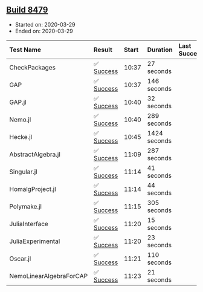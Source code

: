 ## [Build 8479](https://oscarci.mathematik.uni-kl.de/job/oscar/8479/)

* Started on: 2020-03-29
* Ended on: 2020-03-29

| Test Name    | Result | Start | Duration | Last Success | First Failure |
|:-------------|:-------|:------|:---------|:-------------|:--------------|
| CheckPackages | ✅ [Success](https://oscarci.mathematik.uni-kl.de/job/oscar/8479/artifact/logs/build-8479/CheckPackages.log) | 10:37 | 27 seconds |  |  |
| GAP | ✅ [Success](https://oscarci.mathematik.uni-kl.de/job/oscar/8479/artifact/logs/build-8479/GAP.log) | 10:37 | 146 seconds |  |  |
| GAP.jl | ✅ [Success](https://oscarci.mathematik.uni-kl.de/job/oscar/8479/artifact/logs/build-8479/GAP.jl.log) | 10:40 | 32 seconds |  |  |
| Nemo.jl | ✅ [Success](https://oscarci.mathematik.uni-kl.de/job/oscar/8479/artifact/logs/build-8479/Nemo.jl.log) | 10:40 | 289 seconds |  |  |
| Hecke.jl | ✅ [Success](https://oscarci.mathematik.uni-kl.de/job/oscar/8479/artifact/logs/build-8479/Hecke.jl.log) | 10:45 | 1424 seconds |  |  |
| AbstractAlgebra.jl | ✅ [Success](https://oscarci.mathematik.uni-kl.de/job/oscar/8479/artifact/logs/build-8479/AbstractAlgebra.jl.log) | 11:09 | 287 seconds |  |  |
| Singular.jl | ✅ [Success](https://oscarci.mathematik.uni-kl.de/job/oscar/8479/artifact/logs/build-8479/Singular.jl.log) | 11:14 | 41 seconds |  |  |
| HomalgProject.jl | ✅ [Success](https://oscarci.mathematik.uni-kl.de/job/oscar/8479/artifact/logs/build-8479/HomalgProject.jl.log) | 11:14 | 44 seconds |  |  |
| Polymake.jl | ✅ [Success](https://oscarci.mathematik.uni-kl.de/job/oscar/8479/artifact/logs/build-8479/Polymake.jl.log) | 11:15 | 305 seconds |  |  |
| JuliaInterface | ✅ [Success](https://oscarci.mathematik.uni-kl.de/job/oscar/8479/artifact/logs/build-8479/JuliaInterface.log) | 11:20 | 15 seconds |  |  |
| JuliaExperimental | ✅ [Success](https://oscarci.mathematik.uni-kl.de/job/oscar/8479/artifact/logs/build-8479/JuliaExperimental.log) | 11:20 | 23 seconds |  |  |
| Oscar.jl | ✅ [Success](https://oscarci.mathematik.uni-kl.de/job/oscar/8479/artifact/logs/build-8479/Oscar.jl.log) | 11:21 | 110 seconds |  |  |
| NemoLinearAlgebraForCAP | ✅ [Success](https://oscarci.mathematik.uni-kl.de/job/oscar/8479/artifact/logs/build-8479/NemoLinearAlgebraForCAP.log) | 11:23 | 21 seconds |  |  |

